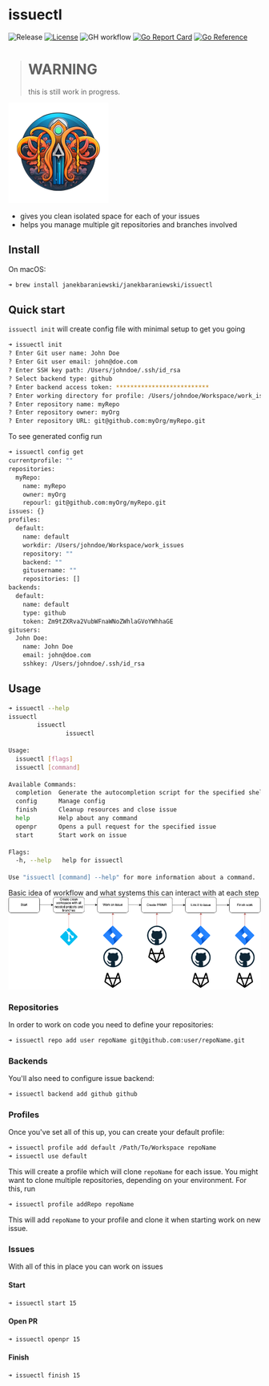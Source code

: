# issuectl

![Release](https://badgen.net/github/release/janekbaraniewski/issuectl)
[![License](https://img.shields.io/github/license/janekbaraniewski/issuectl.svg)](LICENSE)
![GH workflow](https://github.com/janekbaraniewski/issuectl/actions/workflows/test.yml/badge.svg)
[![Go Report Card](https://goreportcard.com/badge/github.com/janekbaraniewski/issuectl)](https://goreportcard.com/report/github.com/janekbaraniewski/issuectl)
[![Go Reference](https://pkg.go.dev/badge/github.com/janekbaraniewski/issuectl.svg)](https://pkg.go.dev/github.com/janekbaraniewski/issuectl)

> # WARNING
> this is still work in progress.

<img src="logo.png" alt="logo" width="200" />

- gives you clean isolated space for each of your issues
- helps you manage multiple git repositories and branches involved

## Install

On macOS:

```bash
➜ brew install janekbaraniewski/janekbaraniewski/issuectl
```

## Quick start

`issuectl init` will create config file with minimal setup to get you going

```bash
➜ issuectl init
? Enter Git user name: John Doe
? Enter Git user email: john@doe.com
? Enter SSH key path: /Users/johndoe/.ssh/id_rsa
? Select backend type: github
? Enter backend access token: **************************
? Enter working directory for profile: /Users/johndoe/Workspace/work_issues
? Enter repository name: myRepo
? Enter repository owner: myOrg
? Enter repository URL: git@github.com:myOrg/myRepo.git
```

To see generated config run

```bash
➜ issuectl config get
currentprofile: ""
repositories:
  myRepo:
    name: myRepo
    owner: myOrg
    repourl: git@github.com:myOrg/myRepo.git
issues: {}
profiles:
  default:
    name: default
    workdir: /Users/johndoe/Workspace/work_issues
    repository: ""
    backend: ""
    gitusername: ""
    repositories: []
backends:
  default:
    name: default
    type: github
    token: Zm9tZXRva2VubWFnaWNoZWhlaGVoYWhhaGE
gitusers:
  John Doe:
    name: John Doe
    email: john@doe.com
    sshkey: /Users/johndoe/.ssh/id_rsa
```

## Usage

```bash
➜ issuectl --help
issuectl
        issuectl
                issuectl

Usage:
  issuectl [flags]
  issuectl [command]

Available Commands:
  completion  Generate the autocompletion script for the specified shell
  config      Manage config
  finish      Cleanup resources and close issue
  help        Help about any command
  openpr      Opens a pull request for the specified issue
  start       Start work on issue

Flags:
  -h, --help   help for issuectl

Use "issuectl [command] --help" for more information about a command.
```

Basic idea of workflow and what systems this can interact with at each step
![](diagram.png)

### Repositories

In order to work on code you need to define your repositories:

```bash
➜ issuectl repo add user repoName git@github.com:user/repoName.git
```

### Backends

You'll also need to configure issue backend:

```bash
➜ issuectl backend add github github
```

### Profiles

Once you've set all of this up, you can create your default profile:

```bash
➜ issuectl profile add default /Path/To/Workspace repoName
➜ issuectl use default
```

This will create a profile which will clone `repoName` for each issue. You might want to clone multiple repositories, depending on your environment. For this, run

```bash
➜ issuectl profile addRepo repoName
```

This will add `repoName` to your profile and clone it when starting work on new issue.

### Issues

With all of this in place you can work on issues

#### Start

```bash
➜ issuectl start 15
```

#### Open PR

```bash
➜ issuectl openpr 15
```

#### Finish

```bash
➜ issuectl finish 15
```
